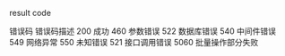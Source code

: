 result code

错误码  错误码描述
200    成功
460    参数错误
522    数据库错误
540    中间件错误
549    网络异常
550    未知错误
521    接口调用错误
5060   批量操作部分失败
